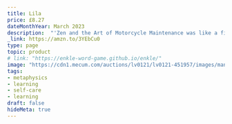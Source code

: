 ```yaml
---
title: Lila
price: £8.27
dateMonthYear: March 2023
description:  "'Zen and the Art of Motorcycle Maintenance was like a first child. Maybe that will always be the best-loved one. But this second child is the bright one. I think a lot of people will argue with some of the ideas in Lila. There may be controversy. But if people are still reading these two books a hundred years from now, I predict Lila will be the one they consider the more important' --Robert M. Pirsig"
_link: https://amzn.to/3YEbCu0
type: page
topic: product
# link: "https://enkle-word-game.github.io/enkle/"
image: "https://cdn1.mecum.com/auctions/lv0121/lv0121-451957/images/man6891-1605215811401@2x.jpg?1619889831000"
tags:
- metaphysics
- learning
- self-care
- learning
draft: false
hideMeta: true
---
```

